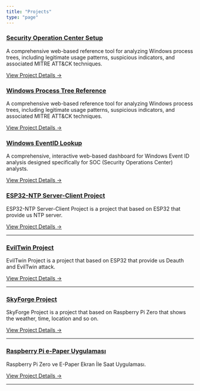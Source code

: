 ```yaml
---
title: "Projects"
type: "page"
---
```



### [Security Operation Center Setup](https://ittechnetworkk.github.io/posts/securityoperationcenterinstallation/security-operation-center-installation/)

A comprehensive web-based reference tool for analyzing Windows process trees, including legitimate usage patterns, suspicious indicators, and associated MITRE ATT&CK techniques.

[View Project Details →](https://ittechnetworkk.github.io/posts/securityoperationcenterinstallation/security-operation-center-installation/)


### [Windows Process Tree Reference](https://windows-process-tree.vercel.app/)

A comprehensive web-based reference tool for analyzing Windows process trees, including legitimate usage patterns, suspicious indicators, and associated MITRE ATT&CK techniques.

[View Project Details →](https://windows-process-tree.vercel.app/)



### [Windows EventID Lookup](https://eventlookup.vercel.app/)

A comprehensive, interactive web-based dashboard for Windows Event ID analysis designed specifically for SOC (Security Operations Center) analysts. 

[View Project Details →](https://eventlookup.vercel.app/)



### [ESP32-NTP Server-Client Project](https://ittechnetworkk.github.io/posts/esp32/esp32-ntp/)

ESP32-NTP Server-Client Project is a project that based on ESP32 that provide us NTP server.

[View Project Details →](https://ittechnetworkk.github.io/posts/esp32/esp32-ntp/)

---

### [EvilTwin Project](https://ittechnetworkk.github.io/posts/eviltwin/eviltwin/)

EvilTwin Project is a project that based on ESP32 that provide us Deauth and EvilTwin attack.

[View Project Details →](https://ittechnetworkk.github.io/posts/eviltwin/eviltwin/)

---

### [SkyForge Project](https://ittechnetworkk.github.io/posts/skyforgeproject/skyforge/)

SkyForge Project is a project that based on Raspberry Pi Zero that shows the weather, time, location and so on.

[View Project Details →](https://ittechnetworkk.github.io/posts/skyforgeproject/skyforge/)

---

### [Raspberry Pi e-Paper Uygulaması](https://ittechnetworkk.github.io/posts/epaper/raspberry-pi-epaper/)

Raspberry Pi Zero ve E-Paper Ekran İle Saat Uygulaması.

[View Project Details →](https://ittechnetworkk.github.io/posts/epaper/raspberry-pi-epaper/)

---



